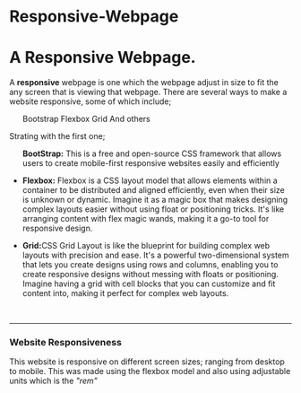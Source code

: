 # Responsive-Webpage
<h1> A Responsive Webpage.</h1>

<p> A <strong>responsive</strong> webpage is one which the webpage adjust in size to fit the any screen that is viewing that webpage.
 There are several ways to make a website responsive, some of which include;</p>
 <ul>
 <l1>Bootstrap</l1>
 <l1>Flexbox</l1>
 <l1>Grid</l1>
 <l1>And others</l1>
 </ul>

<p> Strating with the first one;</p>

<ul>
<l1><p><strong>BootStrap:</strong> This is a free and open-source CSS framework that allows users to create mobile-first responsive websites easily and efficiently </p></l1>
<li><p><strong>Flexbox:</strong> Flexbox is a CSS layout model that allows elements within a container to be distributed and aligned efficiently, even when their size is unknown or dynamic. Imagine it as a magic box that makes designing complex layouts easier without using float or positioning tricks. It's like arranging content with flex magic wands, making it a go-to tool for responsive design.</p></li>
<li><p><strong>Grid:</strong>CSS Grid Layout is like the blueprint for building complex web layouts with precision and ease. It's a powerful two-dimensional system that lets you create designs using rows and columns, enabling you to create responsive designs without messing with floats or positioning. Imagine having a grid with cell blocks that you can customize and fit content into, making it perfect for complex web layouts.</p></li>
</ul><br>
<hr>

<h3>Website Responsiveness</h3>
<p>This website is responsive on different screen sizes; ranging from desktop to mobile. This was made using the flexbox model and also using adjustable units which is the <em>"rem"</em></p>


